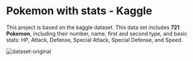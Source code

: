 # Pokemon with stats - Kaggle
This project is based on the kaggle dataset. This data set includes **721 Pokemon**, including their number, name, first and second type, and basic stats: HP, Attack, Defense, Special Attack, Special Defense, and Speed. 

![dataset-original](https://user-images.githubusercontent.com/46288072/54165198-156e8c80-4436-11e9-84e0-082d620699ac.jpg)
